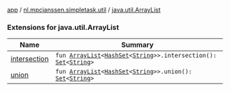 [app](../../index.md) / [nl.mpcjanssen.simpletask.util](../index.md) / [java.util.ArrayList](.)

### Extensions for java.util.ArrayList

| Name | Summary |
|---|---|
| [intersection](intersection.md) | `fun `[`ArrayList`](http://docs.oracle.com/javase/6/docs/api/java/util/ArrayList.html)`<`[`HashSet`](http://docs.oracle.com/javase/6/docs/api/java/util/HashSet.html)`<`[`String`](https://kotlinlang.org/api/latest/jvm/stdlib/kotlin/-string/index.html)`>>.intersection(): `[`Set`](https://kotlinlang.org/api/latest/jvm/stdlib/kotlin.collections/-set/index.html)`<`[`String`](https://kotlinlang.org/api/latest/jvm/stdlib/kotlin/-string/index.html)`>` |
| [union](union.md) | `fun `[`ArrayList`](http://docs.oracle.com/javase/6/docs/api/java/util/ArrayList.html)`<`[`HashSet`](http://docs.oracle.com/javase/6/docs/api/java/util/HashSet.html)`<`[`String`](https://kotlinlang.org/api/latest/jvm/stdlib/kotlin/-string/index.html)`>>.union(): `[`Set`](https://kotlinlang.org/api/latest/jvm/stdlib/kotlin.collections/-set/index.html)`<`[`String`](https://kotlinlang.org/api/latest/jvm/stdlib/kotlin/-string/index.html)`>` |
